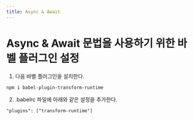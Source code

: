 ```yaml
---
title: Async & Await
---
```


# Async & Await 문법을 사용하기 위한 바벨 플러그인 설정

1. 다음 바벨 플러그인을 설치한다.

```
npm i babel-plugin-transform-runtime
```

2. .babelrc 파일에 아래와 같은 설정을 추가한다.

```
"plugins": ["transform-runtime"]
```